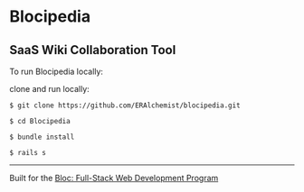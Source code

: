
# Blocipedia

## SaaS Wiki Collaboration Tool


To run Blocipedia locally:

clone and run locally:

<pre><code>$ git clone https://github.com/ERAlchemist/blocipedia.git</pre></code>

<pre><code>$ cd Blocipedia</pre></code>

<pre><code>$ bundle install</pre></code>

<pre><code>$ rails s</pre></code>

<hr>

Built for the [Bloc: Full-Stack Web Development Program](http://Bloc.io) 
